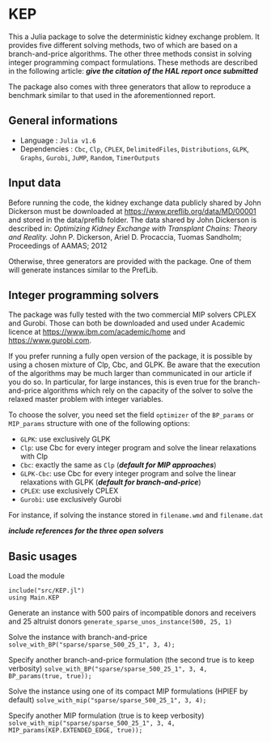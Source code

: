 # KEP

This a Julia package to solve the deterministic kidney exchange problem. It provides five different solving methods, two of which are based on a branch-and-price algorithms. The other three methods consist in solving integer programming compact formulations. These methods are described in the following article:
***give the citation of the HAL report once submitted***

The package also comes with three generators that allow to reproduce a benchmark similar to that used in the aforementionned report.  

## General informations

* Language : `Julia v1.6`
* Dependencies : `Cbc`, `Clp`, `CPLEX`, `DelimitedFiles`, `Distributions`, `GLPK`, `Graphs`, `Gurobi`, `JuMP`, `Random`, `TimerOutputs`

## Input data

Before running the code, the kidney exchange data publicly shared by John Dickerson must be downloaded at https://www.preflib.org/data/MD/00001 and stored in the data/preflib folder. The data shared by John Dickerson is described in:
*Optimizing Kidney Exchange with Transplant Chains: Theory and Reality.* John P. Dickerson, Ariel D. Procaccia, Tuomas Sandholm; Proceedings of AAMAS; 2012

Otherwise, three generators are provided with the package. One of them will generate instances similar to the PrefLib.

## Integer programming solvers

The package was fully tested with the two commercial MIP solvers CPLEX and Gurobi. Those can both be downloaded and used under Academic licence at https://www.ibm.com/academic/home and https://www.gurobi.com.

If you prefer running a fully open version of the package, it is possible by using a chosen mixture of Clp, Cbc, and GLPK. Be aware that the execution of the algorithms may be much larger than communicated in our article if you do so. In particular, for large instances, this is even true for the branch-and-price algorithms which rely on the capacity of the solver to solve the relaxed master problem with integer variables.  

To choose the solver, you need set the field `optimizer` of the `BP_params` or `MIP_params` structure with one of the following options:
- `GLPK`: use exclusively GLPK
- `Clp`: use Cbc for every integer program and solve the linear relaxations with Clp
- `Cbc`: exactly the same as `Clp` (***default for MIP approaches***)
- `GLPK-Cbc`: use Cbc for every integer program and solve the linear relaxations with GLPK (***default for branch-and-price***)
- `CPLEX`: use exclusively CPLEX
- `Gurobi`: use exclusively Gurobi

For instance, if solving the instance stored in `filename.wmd` and `filename.dat`


***include references for the three open solvers***  

## Basic usages

Load the module
```
include("src/KEP.jl")
using Main.KEP
```

Generate an instance with 500 pairs of incompatible donors and receivers and 25 altruist donors
`generate_sparse_unos_instance(500, 25, 1)`

Solve the instance with branch-and-price
`solve_with_BP("sparse/sparse_500_25_1", 3, 4);`

Specify another branch-and-price formulation (the second true is to keep verbosity)
`solve_with_BP("sparse/sparse_500_25_1", 3, 4, BP_params(true, true));`

Solve the instance using one of its compact MIP formulations (HPIEF by default)
`solve_with_mip("sparse/sparse_500_25_1", 3, 4);`

Specify another MIP formulation (true is to keep verbosity)
`solve_with_mip("sparse/sparse_500_25_1", 3, 4, MIP_params(KEP.EXTENDED_EDGE, true));`
